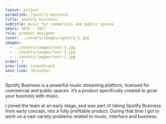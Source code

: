 ```yaml
---
layout: project
permalink: /spotify-business
title: spotify business
subtitle: music for commercial and public spaces
years: 2015 - 2017
role: product designer
cover: ../assets/images/spotify-1.jpg
images:
  - ../assets/images/test-3.jpg
  - ../assets/images/test-2.jpg
  - ../assets/images/test-1.jpg
order: 3
prev-link: /soundtrack
next-link: /breather
---
```

Spotify Business is a powerful music streaming platform, licensed for commercial and public spaces. It’s a product specifically created to grow your business with music.

I joined the team at an early stage, and was part of taking Spotify Business from early concept, into a fully profitable product. During that time I got to work on a vast variety problems related to music, interface and business.
